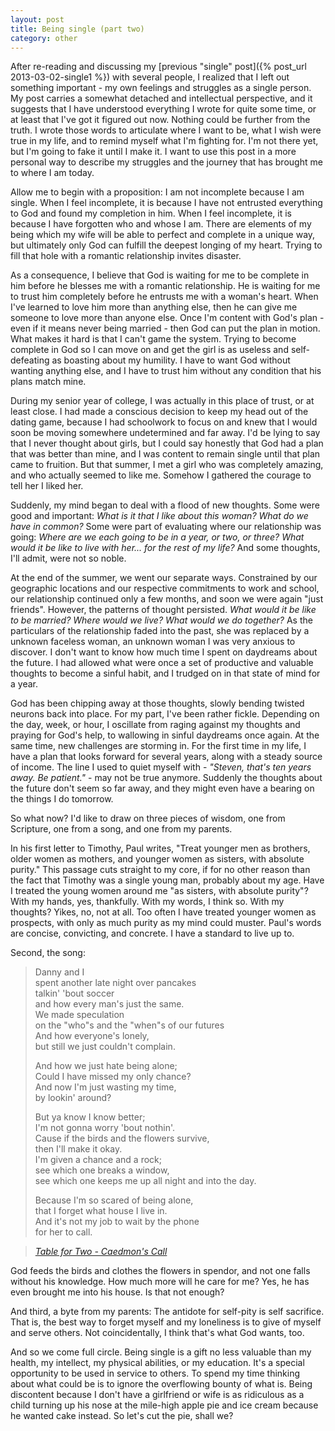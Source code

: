 ```yaml
---
layout: post
title: Being single (part two)
category: other
---
```


After re-reading and discussing my [previous "single" post]({% post_url 2013-03-02-single1 %}) with several people, I realized that I left out something important - my own feelings and struggles as a single person.  My post carries a somewhat detached and intellectual perspective, and it suggests that I have understood everything I wrote for quite some time, or at least that I've got it figured out now.  Nothing could be further from the truth.  I wrote those words to articulate where I want to be, what I wish were true in my life, and to remind myself what I'm fighting for.  I'm not there yet, but I'm going to fake it until I make it.  I want to use this post in a more personal way to describe my struggles and the journey that has brought me to where I am today.

Allow me to begin with a proposition: I am not incomplete because I am single.  When I feel incomplete, it is because I have not entrusted everything to God and found my completion in him.  When I feel incomplete, it is because I have forgotten who and whose I am.  There are elements of my being which my wife will be able to perfect and complete in a unique way, but ultimately only God can fulfill the deepest longing of my heart.  Trying to fill that hole with a romantic relationship invites disaster.

As a consequence, I believe that God is waiting for me to be complete in him before he blesses me with a romantic relationship.  He is waiting for me to trust him completely before he entrusts me with a woman's heart.  When I've learned to love him more than anything else, then he can give me someone to love more than anyone else.  Once I'm content with God's plan - even if it means never being married - then God can put the plan in motion.  What makes it hard is that I can't game the system.  Trying to become complete in God so I can move on and get the girl is as useless and self-defeating as boasting about my humility.  I have to want God without wanting anything else, and I have to trust him without any condition that his plans match mine.

During my senior year of college, I was actually in this place of trust, or at least close.  I had made a conscious decision to keep my head out of the dating game, because I had schoolwork to focus on and knew that I would soon be moving somewhere undetermined and far away.  I'd be lying to say that I never thought about girls, but I could say honestly that God had a plan that was better than mine, and I was content to remain single until that plan came to fruition.  But that summer, I met a girl who was completely amazing, and who actually seemed to like me.  Somehow I gathered the courage to tell her I liked her.

Suddenly, my mind began to deal with a flood of new thoughts.  Some were good and important: *What is it that I like about this woman?  What do we have in common?*  Some were part of evaluating where our relationship was going:  *Where are we each going to be in a year, or two, or three?  What would it be like to live with her... for the rest of my life?*  And some thoughts, I'll admit, were not so noble.

At the end of the summer, we went our separate ways.  Constrained by our geographic locations and our respective commitments to work and school, our relationship continued only a few months, and soon we were again "just friends".  However, the patterns of thought persisted.  *What would it be like to be married?  Where would we live?  What would we do together?*  As the particulars of the relationship faded into the past, she was replaced by a unknown faceless woman, an unknown woman I was very anxious to discover.  I don't want to know how much time I spent on daydreams about the future.  I had allowed what were once a set of productive and valuable thoughts to become a sinful habit, and I trudged on in that state of mind for a year.

God has been chipping away at those thoughts, slowly bending twisted neurons back into place.  For my part, I've been rather fickle. Depending on the day, week, or hour, I oscillate from raging against my thoughts and praying for God's help, to wallowing in sinful daydreams once again.  At the same time, new challenges are storming in.  For the first time in my life, I have a plan that looks forward for several years, along with a steady source of income.  The line I used to quiet myself with - *"Steven, that's ten years away.  Be patient."* - may not be true anymore.  Suddenly the thoughts about the future don't seem so far away, and they might even have a bearing on the things I do tomorrow.

So what now?  I'd like to draw on three pieces of wisdom, one from Scripture, one from a song, and one from my parents.

In his first letter to Timothy, Paul writes, "Treat younger men as brothers, older women as mothers, and younger women as sisters, with absolute purity."  This passage cuts straight to my core, if for no other reason than the fact that Timothy was a single young man, probably about my age.  Have I treated the young women around me "as sisters, with absolute purity"?  With my hands, yes, thankfully.  With my words, I think so.  With my thoughts?  Yikes, no, not at all.  Too often I have treated younger women as prospects, with only as much purity as my mind could muster.  Paul's words are concise, convicting, and concrete.  I have a standard to live up to.

Second, the song:

> Danny and I<br/>
> spent another late night over pancakes<br/>
> talkin' 'bout soccer<br/>
> and how every man's just the same.<br/>
> We made speculation<br/>
> on the "who"s and the "when"s of our futures<br/>
> And how everyone's lonely,<br/>
> but still we just couldn't complain.<br/>
> 
> And how we just hate being alone;<br/>
> Could I have missed my only chance?<br/>
> And now I'm just wasting my time,<br/>
> by lookin' around?<br/>
> 
> But ya know I know better;<br/>
> I'm not gonna worry 'bout nothin'.<br/>
> Cause if the birds and the flowers survive,<br/>
> then I'll make it okay.<br/>
> I'm given a chance and a rock;<br/>
> see which one breaks a window,<br/>
> see which one keeps me up all night and into the day.<br/>
> 
> Because I'm so scared of being alone,<br/>
> that I forget what house I live in.<br/>
> And it's not my job to wait by the phone<br/>
> for her to call.

>   *[Table for Two - Caedmon's Call](http://www.youtube.com/watch?v=KcQE2FvhhKc)*

God feeds the birds and clothes the flowers in spendor, and not one falls without his knowledge.  How much more will he care for me?  Yes, he has even brought me into his house.  Is that not enough?

And third, a byte from my parents: The antidote for self-pity is self sacrifice.  That is, the best way to forget myself and my loneliness is to give of myself and serve others.  Not coincidentally, I think that's what God wants, too.

And so we come full circle.  Being single is a gift no less valuable than my health, my intellect, my physical abilities, or my education.  It's a special opportunity to be used in service to others.  To spend my time thinking about what could be is to ignore the overflowing bounty of what is.  Being discontent because I don't have a girlfriend or wife is as ridiculous as a child turning up his nose at the mile-high apple pie and ice cream because he wanted cake instead.  So let's cut the pie, shall we?

